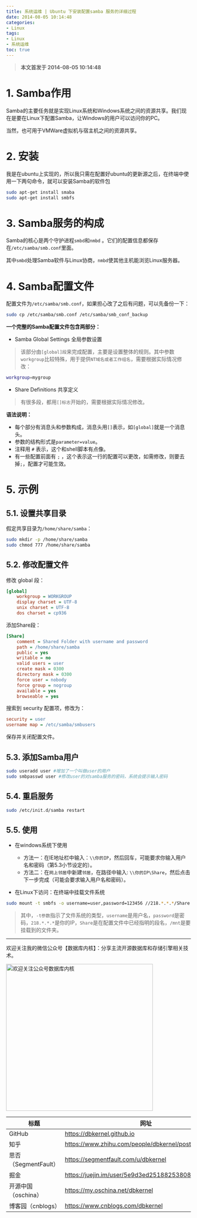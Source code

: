 ```yaml
---
title: 系统运维 | Ubuntu 下安装配置samba 服务的详细过程
date: 2014-08-05 10:14:48
categories:
- Linux
tags:
- Linux
- 系统运维
toc: true
---
```


<!-- more -->

>**本文首发于 2014-08-05 10:14:48**

# 1. Samba作用

Samba的主要任务就是实现Linux系统和Windows系统之间的资源共享。我们现在是要在Linux下配置Samba，让Windows的用户可以访问你的PC。

当然，也可用于VMWare虚拟机与宿主机之间的资源共享。

# 2. 安装

我是在ubuntu上实现的，所以我只需在配置好ubuntu的更新源之后，在终端中使用一下两句命令，就可以安装Samba的软件包
```bash
sudo apt-get install smaba
sudo apt-get install smbfs
```

# 3. Samba服务的构成

Samba的核心是两个守护进程`smbd`和`nmbd` 。它们的配置信息都保存在`/etc/samba/smb.conf`里面。

其中`smbd`处理Samba软件与Linux协商，`nmbd`使其他主机能浏览Linux服务器。

# 4. Samba配置文件

配置文件为`/etc/samba/smb.conf`，如果担心改了之后有问题，可以先备份一下：

```bash
sudo cp /etc/samba/smb.conf /etc/samba/smb_conf_backup
```

**一个完整的Samba配置文件包含两部分：**
- Samba Global Settings 全局参数设置
>该部分由`[global]段`来完成配置，主要是设置整体的规则。其中参数`workgroup`比较特殊，用于提供`NT域名或者工作组名`，需要根据实际情况修改：
```bash
workgroup=mygroup
```

- Share Definitions 共享定义
>有很多段，都用`[]标志`开始的，需要根据实际情况修改。

**语法说明：**
- 每个部分有消息头和参数构成，消息头用`[]`表示，如`[global]`就是一个消息头。
- 参数的结构形式是`parameter=value`。
- 注释用 `#` 表示，这个和shell脚本有点像。
- 有一些配置前面有 `;` ，这个表示这一行的配置可以更改，如需修改，则要去掉`;`，配置才可能生效。


# 5. 示例

## 5.1. 设置共享目录

假定共享目录为`/home/share/samba`：
```bash
sudo mkdir -p /home/share/samba
sudo chmod 777 /home/share/samba
```

## 5.2. 修改配置文件

修改 global 段：
```ini
[global]
    workgroup = WORKGROUP
    display charset = UTF-8
    unix charset = UTF-8
    dos charset = cp936
```

添加Share段：
```ini
[Share]
    comment = Shared Folder with username and password
    path = /home/share/samba
    public = yes
    writable = no
    valid users = user
    create mask = 0300
    directory mask = 0300
    force user = nobody
    force group = nogroup
    available = yes
    browseable = yes
```

搜索到 security 配置项，修改为：
```ini
security = user
username map = /etc/samba/smbusers
```

保存并关闭配置文件。

## 5.3. 添加Samba用户

```bash
sudo useradd user #增加了一个叫做user的用户
sudo smbpasswd user #修改user的对samba服务的密码，系统会提示输入密码
```

## 5.4. 重启服务

```bash
sudo /etc/init.d/samba restart
```

## 5.5. 使用

- 在windows系统下使用
  - 方法一：在IE地址栏中输入：`\\你的IP`，然后回车，可能要求你输入用户名和密码（第5.3小节设定的）。
  - 方法二：在`网上邻居`中新建`邻居`，在路径中输入: `\\你的IP\Share`，然后点击下一步完成（可能会要求输入用户名和密码）。

- 在Linux下访问：在终端中挂载文件系统
```bash
sudo mount -t smbfs -o username=user,password=123456 //218.*.*.*/Share /mnt
```
>其中，`-t参数`指示了文件系统的类型，`username`是用户名，`password`是密码，`218.*.*.*`是你的IP，`Share`是在配置文件中已经指明的段名，`/mnt`是要挂载到的文件夹。


----

欢迎关注我的微信公众号【数据库内核】：分享主流开源数据库和存储引擎相关技术。

<img src="https://dbkernel-1306518848.cos.ap-beijing.myqcloud.com/wechat/my-wechat-official-account.png" width="400" height="400" alt="欢迎关注公众号数据库内核" align="center"/>

| 标题                 | 网址                                                  |
| -------------------- | ----------------------------------------------------- |
| GitHub               | https://dbkernel.github.io                            |
| 知乎                 | https://www.zhihu.com/people/dbkernel/posts           |
| 思否（SegmentFault） | https://segmentfault.com/u/dbkernel                   |
| 掘金                 | https://juejin.im/user/5e9d3ed251882538083fed1f/posts |
| 开源中国（oschina）  | https://my.oschina.net/dbkernel                       |
| 博客园（cnblogs）    | https://www.cnblogs.com/dbkernel                      |


